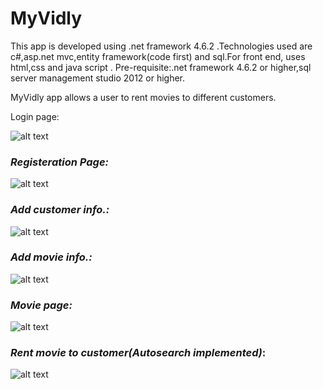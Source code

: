 # MyVidly

This app is developed using .net framework 4.6.2 .Technologies used are c#,asp.net mvc,entity framework(code first) and sql.For front end, uses html,css and java script . 
Pre-requisite:.net framework 4.6.2 or higher,sql server management studio 2012 or higher.

MyVidly app allows a user to rent movies to different customers.

Login page:

![alt text](https://i.imgur.com/268D4b5.png)

### _Registeration Page:_

![alt text](https://i.imgur.com/7L8zdA2.png)

### _Add customer info.:_

![alt text](https://i.imgur.com/WMsdEII.png)

### _Add movie info.:_

![alt text](https://i.imgur.com/VGqhorZ.png)

### _Movie page:_

![alt text](https://i.imgur.com/nzCPlmN.png)

### _Rent movie to customer(Autosearch implemented)_:

![alt text](https://i.imgur.com/i7CAvWG.png)


